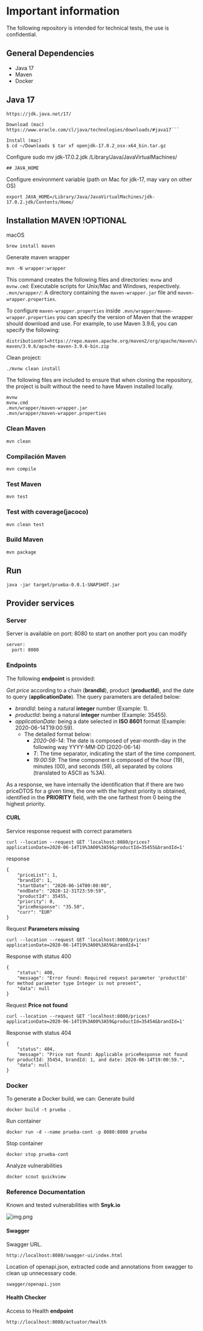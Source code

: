 # Important information
The following repository is intended for technical tests, the use is confidential.

## General Dependencies

- Java 17
- Maven
- Docker

## Java 17

```
https://jdk.java.net/17/
```

```
Download (mac) 
https://www.oracle.com/cl/java/technologies/downloads/#java17```

```

```
Install (mac)
$ cd ~/Downloads $ tar xf openjdk-17.0.2_osx-x64_bin.tar.gz
```

Configure sudo mv jdk-17.0.2.jdk /Library/Java/JavaVirtualMachines/

```
## JAVA_HOME
```

Configure environment variable (path on Mac for jdk-17, may vary on other OS)

```
export JAVA_HOME=/Library/Java/JavaVirtualMachines/jdk-17.0.2.jdk/Contents/Home/
```


## Installation MAVEN !OPTIONAL

macOS
```
brew install maven
```

Generate maven wrapper
```
mvn -N wrapper:wrapper

```
This command creates the following files and directories:
`mvnw` and `mvnw.cmd`: Executable scripts for Unix/Mac and Windows, respectively.
`.mvn/wrapper/`: A directory containing the `maven-wrapper.jar` file and `maven-wrapper.properties`.

To configure `maven-wrapper.properties`
inside `.mvn/wrapper/maven-wrapper.properties` you can specify the version of Maven that the wrapper should download and use. 
For example, to use Maven 3.9.6, you can specify the following:
```
distributionUrl=https://repo.maven.apache.org/maven2/org/apache/maven/apache-maven/3.9.6/apache-maven-3.9.6-bin.zip

```


Clean project:
```
./mvnw clean install

```

The following files are included to ensure that when cloning the repository, the project is built without the need to have Maven installed locally.
```
mvnw
mvnw.cmd
.mvn/wrapper/maven-wrapper.jar
.mvn/wrapper/maven-wrapper.properties
```

### Clean Maven

`mvn clean`
### Compilación Maven

`mvn compile`
### Test Maven

`mvn test`

### Test with coverage(jacoco)

`mvn clean test`

### Build Maven

`mvn package`

## Run 

`java -jar target/prueba-0.0.1-SNAPSHOT.jar`



## Provider services
### Server
Server is available on port: 8080
to start on another port you can modify 
```
server:
  port: 8080

```
### Endpoints

The following **endpoint** is provided:

_Get price_ according to a chain (**brandId**), product (**productId**), and the date to query (**applicationDate**).
The query parameters are detailed below:
* _brandId_: being a natural __integer__ number (Example: 1).
* _productId_: being a natural __integer__ number (Example: 35455).
* _applicationDate_: being a date selected in __ISO 8601__ format (Example: 2020-06-14T19:00:59).
  - The detailed format below:
    * _2020-06-14_: The date is composed of year-month-day in the following way YYYY-MM-DD (2020-06-14)
    * _T_: The time separator, indicating the start of the time component.
    * _19:00:59_: The time component is composed of the hour (19), minutes (00), and seconds (59), all separated by colons (translated to ASCII as %3A).

As a response, we have internally the identification that if there are two priceDTOS for a given time, 
the one with the highest priority is obtained, identified in the __PRIORITY__ field, with the one farthest from 0 being the highest priority.

#### CURL

Service response
request with correct parameters
````
curl --location --request GET 'localhost:8080/prices?applicationDate=2020-06-14T19%3A00%3A59&productId=35455&brandId=1'
````
response
```
{
    "priceList": 1,
    "brandId": 1,
    "startDate": "2020-06-14T00:00:00",
    "endDate": "2020-12-31T23:59:59",
    "productId": 35455,
    "priority": 0,
    "priceResponse": "35.50",
    "curr": "EUR"
}
```
Request __Parameters missing__
````
curl --location --request GET 'localhost:8080/prices?applicationDate=2020-06-14T19%3A00%3A59&brandId=1'
````
Response with status 400
````
{
    "status": 400,
    "message": "Error found: Required request parameter 'productId' for method parameter type Integer is not present",
    "data": null
}

````
Request __Price not found__
````
curl --location --request GET 'localhost:8080/prices?applicationDate=2020-06-14T19%3A00%3A59&productId=35454&brandId=1'
````
Response with status 404
```
{
    "status": 404,
    "message": "Price not found: Applicable priceResponse not found for productId: 35454, brandId: 1, and date: 2020-06-14T19:00:59.",
    "data": null
}
```

### Docker

To generate a Docker build, we can:
Generate build
```
docker build -t prueba .
```
Run container
```
docker run -d --name prueba-cont -p 8080:8080 prueba
```
Stop container
```
docker stop prueba-cont
```
Analyze vulnerabilities
```
docker scout quickview

```

### Reference Documentation

Known and tested vulnerabilities with __Snyk.io__

![img.png](assets_readme/img.png)

#### Swagger
Swagger URL.

``
http://localhost:8080/swagger-ui/index.html
``

Location of openapi.json, extracted code and annotations from swagger to clean up unnecessary code.
```
swagger/openapi.json
```

#### Health Checker

Access to Health __endpoint__

```
http://localhost:8080/actuator/health
```
